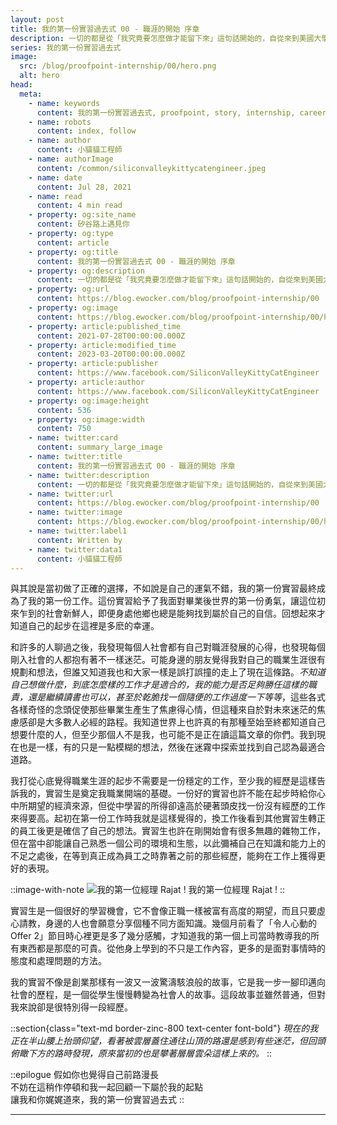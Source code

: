 ```yaml
---
layout: post
title: 我的第一份實習過去式 00 - 職涯的開始 序章
description: 一切的都是從「我究竟要怎麼做才能留下來」這句話開始的，自從來到美國大學的第一天後我腦中就時常浮現出這樣的念頭。曾聽過很多留美成功的例子的我，親身來到這裡後才發現那只不過是被大眾媒體美化過的少數幾個而已。雖然也想過自己成為功成名就的那其中一個，但其實內心只是期望能夠在畢業後能有一個好的開始，得到一個留下來工作的機會。沒想到不久之前還是個小屁孩高中生的我不知不覺的也迎來了要面對社會的這一天。
series: 我的第一份實習過去式
image:
  src: /blog/proofpoint-internship/00/hero.png
  alt: hero
head:
  meta:
    - name: keywords
      content: 我的第一份實習過去式, proofpoint, story, internship, career
    - name: robots
      content: index, follow
    - name: author
      content: 小貓貓工程師
    - name: authorImage
      content: /common/siliconvalleykittycatengineer.jpeg
    - name: date
      content: Jul 28, 2021
    - name: read
      content: 4 min read
    - property: og:site_name
      content: 矽谷路上遇見你
    - property: og:type
      content: article
    - property: og:title
      content: 我的第一份實習過去式 00 - 職涯的開始 序章
    - property: og:description
      content: 一切的都是從「我究竟要怎麼做才能留下來」這句話開始的，自從來到美國大學的第一天後我腦中就時常浮現出這樣的念頭。曾聽過很多留美成功的例子的我，親身來到這裡後才發現那只不過是被大眾媒體美化過的少數幾個而已。雖然也想過自己成為功成名就的那其中一個，但其實內心只是期望能夠在畢業後能有一個好的開始，得到一個留下來工作的機會。沒想到不久之前還是個小屁孩高中生的我不知不覺的也迎來了要面對社會的這一天。
    - property: og:url
      content: https://blog.ewocker.com/blog/proofpoint-internship/00
    - property: og:image
      content: https://blog.ewocker.com/blog/proofpoint-internship/00/hero.png
    - property: article:published_time
      content: 2021-07-28T00:00:00.000Z
    - property: article:modified_time
      content: 2023-03-20T00:00:00.000Z
    - property: article:publisher
      content: https://www.facebook.com/SiliconValleyKittyCatEngineer
    - property: article:author
      content: https://www.facebook.com/SiliconValleyKittyCatEngineer
    - property: og:image:height
      content: 536
    - property: og:image:width
      content: 750
    - name: twitter:card
      content: summary_large_image
    - name: twitter:title
      content: 我的第一份實習過去式 00 - 職涯的開始 序章
    - name: twitter:description
      content: 一切的都是從「我究竟要怎麼做才能留下來」這句話開始的，自從來到美國大學的第一天後我腦中就時常浮現出這樣的念頭。曾聽過很多留美成功的例子的我，親身來到這裡後才發現那只不過是被大眾媒體美化過的少數幾個而已。雖然也想過自己成為功成名就的那其中一個，但其實內心只是期望能夠在畢業後能有一個好的開始，得到一個留下來工作的機會。沒想到不久之前還是個小屁孩高中生的我不知不覺的也迎來了要面對社會的這一天。
    - name: twitter:url
      content: https://blog.ewocker.com/blog/proofpoint-internship/00
    - name: twitter:image
      content: https://blog.ewocker.com/blog/proofpoint-internship/00/hero.png
    - name: twitter:label1
      content: Written by
    - name: twitter:data1
      content: 小貓貓工程師
---
```


與其說是當初做了正確的選擇，不如說是自己的運氣不錯，我的第一份實習最終成為了我的第一份工作。這份實習給予了我面對畢業後世界的第一份勇氣，讓這位初來乍到的社會新鮮人，即便身處他鄉也總是能夠找到屬於自己的自信。回想起來才知道自己的起步在這裡是多麽的幸運。

和許多的人聊過之後，我發現每個人社會都有自己對職涯發展的心得，也發現每個剛入社會的人都抱有著不一樣迷茫。可能身邊的朋友覺得我對自己的職業生涯很有規劃和想法，但誰又知道我也和大家一樣是誤打誤撞的走上了現在這條路。_不知道自己想做什麼，到底怎麼樣的工作才是適合的，我的能力是否足夠勝任這樣的職責，還是繼續讀書也可以，甚至於乾脆找一個隨便的工作過度一下等等_，這些各式各樣奇怪的念頭促使那些畢業生產生了焦慮得心情，但這種來自於對未來迷茫的焦慮感卻是大多數人必經的路程。我知道世界上也許真的有那種至始至終都知道自己想要什麼的人，但至少那個人不是我，也可能不是正在讀這篇文章的你們。我到現在也是一樣，有的只是一點模糊的想法，然後在迷霧中探索並找到自己認為最適合道路。

我打從心底覺得職業生涯的起步不需要是一份穩定的工作，至少我的經歷是這樣告訴我的，實習生是奠定我職業開端的基礎。一份好的實習也許不能在起步時給你心中所期望的經濟來源，但從中學習的所得卻遠高於硬著頭皮找一份沒有經歷的工作來得要高。起初在第一份工作時我就是這樣覺得的，換工作後看到其他實習生轉正的員工後更是確信了自己的想法。實習生也許在剛開始會有很多無趣的雜物工作，但在當中卻能讓自己熟悉一個公司的環境和生態，以此彌補自己在知識和能力上的不足之處後，在等到真正成為員工之時靠著之前的那些經歷，能夠在工作上獲得更好的表現。

::image-with-note
![我的第一位經理 Rajat !](/blog/proofpoint-internship/00/rajat.jpeg)
我的第一位經理 Rajat !
::

實習生是一個很好的學習機會，它不會像正職一樣被富有高度的期望，而且只要虛心請教，身邊的人也會願意分享個種不同方面知識。幾個月前看了「令人心動的 Offer 2」節目時心裡更是多了幾分感觸，才知道我的第一個上司當時教導我的所有東西都是那麼的可貴。從他身上學到的不只是工作內容，更多的是面對事情時的態度和處理問題的方法。

我的實習不像是創業那樣有一波又一波驚濤駭浪般的故事，它是我一步一腳印邁向社會的歷程，是一個從學生慢慢轉變為社會人的故事。這段故事並雖然普通，但對我來說卻是很特別得一段經歷。

::section{class="text-md border-zinc-800 text-center font-bold"}
_現在的我正在半山腰上抬頭仰望，看著被雲層蓋住通往山頂的路還是感到有些迷茫，但回頭俯瞰下方的路時發現，原來當初的也是攀著層層雲朵這樣上來的。_
::

::epilogue
假如你也覺得自己前路漫長<br/>
不妨在這稍作停頓和我一起回顧一下屬於我的起點<br/>
讓我和你娓娓道來，我的第一份實習過去式
::

---
